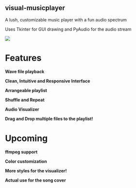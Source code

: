 ## visual-musicplayer
A lush, customizable music player with a fun audio spectrum

Uses Tkinter for GUI drawing and PyAudio for the audio stream

<img src="https://i.imgur.com/XyUbVV8.png"> </img>

# Features

**Wave file playback**

**Clean, Intuitive and Responsive Interface**

**Arrangeable playlist**

**Shuffle and Repeat**

**Audio Visualizer**

**Drag and Drop multiple files to the playlist!**

# Upcoming

**ffmpeg support**

**Color customization**

**More styles for the visualizer!**

**Actual use for the song cover**
